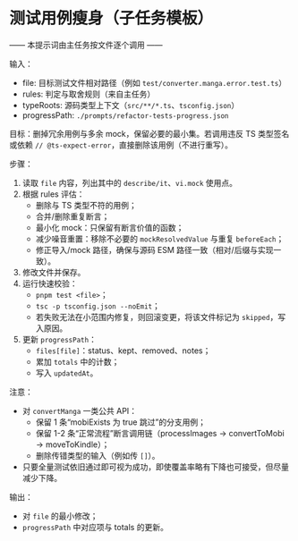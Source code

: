 # 测试用例瘦身（子任务模板）

—— 本提示词由主任务按文件逐个调用 ——

输入：

- file: 目标测试文件相对路径（例如 `test/converter.manga.error.test.ts`）
- rules: 判定与取舍规则（来自主任务）
- typeRoots: 源码类型上下文（`src/**/*.ts`、`tsconfig.json`）
- progressPath: `./prompts/refactor-tests-progress.json`

目标：删掉冗余用例与多余 mock，保留必要的最小集。若调用违反 TS 类型签名或依赖 `// @ts-expect-error`，直接删除该用例（不进行重写）。

步骤：

1. 读取 `file` 内容，列出其中的 `describe/it`、`vi.mock` 使用点。
2. 根据 rules 评估：
   - 删除与 TS 类型不符的用例；
   - 合并/删除重复断言；
   - 最小化 mock：只保留有断言价值的函数；
   - 减少噪音重置：移除不必要的 `mockResolvedValue` 与重复 `beforeEach`；
   - 修正导入/mock 路径，确保与源码 ESM 路径一致（相对/后缀与实现一致）。
3. 修改文件并保存。
4. 运行快速校验：
   - `pnpm test <file>`；
   - `tsc -p tsconfig.json --noEmit`；
   - 若失败无法在小范围内修复，则回滚变更，将该文件标记为 `skipped`，写入原因。
5. 更新 `progressPath`：
   - `files[file]`：status、kept、removed、notes；
   - 累加 `totals` 中的计数；
   - 写入 `updatedAt`。

注意：

- 对 `convertManga` 一类公共 API：
  - 保留 1 条“mobiExists 为 true 跳过”的分支用例；
  - 保留 1-2 条“正常流程”断言调用链（processImages → convertToMobi → moveToKindle）；
  - 删除传错类型的输入（例如传 `[]`）。
- 只要全量测试依旧通过即可视为成功，即使覆盖率略有下降也可接受，但尽量减少下降。

输出：

- 对 `file` 的最小修改；
- `progressPath` 中对应项与 totals 的更新。
